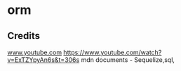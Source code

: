 # orm

## Credits

www.youtube.com https://www.youtube.com/watch?v=ExTZYpyAn6s&t=306s
mdn documents - Sequelize,sql,